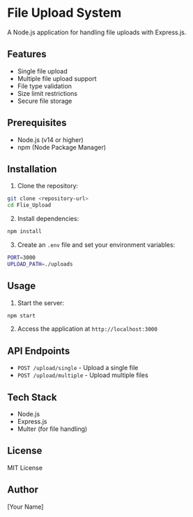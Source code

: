 # File Upload System

A Node.js application for handling file uploads with Express.js.

## Features

- Single file upload
- Multiple file upload support
- File type validation
- Size limit restrictions
- Secure file storage

## Prerequisites

- Node.js (v14 or higher)
- npm (Node Package Manager)

## Installation

1. Clone the repository:
```bash
git clone <repository-url>
cd Flie_Upload
```

2. Install dependencies:
```bash
npm install
```

3. Create an `.env` file and set your environment variables:
```bash
PORT=3000
UPLOAD_PATH=./uploads
```

## Usage

1. Start the server:
```bash
npm start
```

2. Access the application at `http://localhost:3000`

## API Endpoints

- `POST /upload/single` - Upload a single file
- `POST /upload/multiple` - Upload multiple files

## Tech Stack

- Node.js
- Express.js
- Multer (for file handling)

## License

MIT License

## Author

[Your Name]
